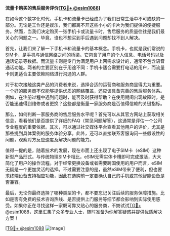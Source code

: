 **流量卡购买的售后服务评价[[TG💪+ @esim1088](https://t.me/s/esim1088)]**

在如今这个数字化时代，手机卡和流量卡已经成为了我们日常生活中不可或缺的一部分。无论是工作还是娱乐，我们都离不开这些小小的卡片为我们提供的便捷服务。然而，当我们决定购买一张手机卡或流量卡时，售后服务的质量往往是我们最关心的问题之一。毕竟，谁也不想买到手后遇到问题却找不到人解决。

首先，让我们来了解一下手机卡和流量卡的基本概念。手机卡，也就是我们常说的SIM卡，是手机与通信网络之间的桥梁。它包含了用户的个人信息、电话号码以及通话记录等数据。而流量卡则是专门为满足用户上网需求设计的，通常不包含语音通话功能。两者的主要区别在于用途不同：手机卡适合需要打电话的用户，而流量卡则更适合主要依赖网络进行沟通的人群。

对于初次接触这类产品的消费者来说，选择合适的运营商和服务商显得尤为重要。一个好的服务商不仅能够提供优质的网络覆盖，还应该具备完善的售后服务体系。例如，在注册过程中遇到问题时，能否及时获得帮助？在使用期间出现故障时，是否能迅速得到维修或者更换？这些都是衡量一家服务商是否值得信赖的关键指标。

那么，如何判断一家服务商的售后服务水平呢？首先可以从其官方网站上获取相关信息，看看他们是否提供了详细的FAQ（常见问题解答），这通常是评估一个公司专业程度的重要依据。其次，可以通过社交媒体平台查看其他用户的评价，尤其是那些提到具体案例的服务体验分享。此外，还可以直接联系客服询问一些假设性的问题，观察对方反应速度及解决问题的能力。

值得一提的是，随着技术的发展，现在市面上还出现了电子SIM卡（eSIM）这种新型产品形式。与传统物理SIM卡相比，eSIM无需实体卡槽即可完成激活，大大简化了用户的操作流程。对于经常更换设备或者需要跨国使用的用户而言，eSIM无疑是一个更加灵活的选择。不过需要注意的是，虽然eSIM带来了便利，但也要求终端设备支持相应功能，因此在选购前一定要确认自己的手机或其他智能设备是否兼容。

最后，无论你最终选择了哪种类型的卡，都不要忘记关注后续的服务保障措施。比如是否有免费的技术咨询热线、是否提供上门服务等细节都会影响到实际使用感受。如果你正在寻找这样一家既可靠又贴心的服务商，不妨试试[TG💪+ @esim1088](https://t.me/s/esim1088)，这里汇集了众多专业人士，随时准备为你解答疑惑并提供优质解决方案！

[[TG💪+ @esim1088](https://t.me/s/esim1088) ![Image](https://i.postimg.cc/4NQfJmqS/Snipaste-2025-05-13-00-14-12.png)]